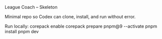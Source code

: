 League Coach – Skeleton

Minimal repo so Codex can clone, install, and run without error.

Run locally:
corepack enable
corepack prepare pnpm@9 --activate
pnpm install
pnpm dev

